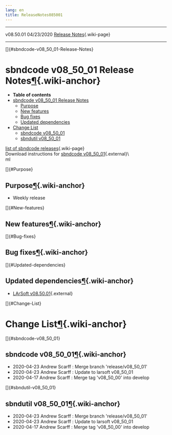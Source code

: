 ```yaml
---
lang: en
title: ReleaseNotes085001
---
```


  ----------- ------------ -- -- ------------------------------------------------------
  v08.50.01   04/23/2020         [Release Notes](ReleaseNotes085001.html){.wiki-page}
  ----------- ------------ -- -- ------------------------------------------------------

[]{#sbndcode-v08_50_01-Release-Notes}

sbndcode v08\_50\_01 Release Notes[¶](#sbndcode-v08_50_01-Release-Notes){.wiki-anchor}
======================================================================================

-   **Table of contents**
-   [sbndcode v08\_50\_01 Release
    Notes](#sbndcode-v08_50_01-Release-Notes)
    -   [Purpose](#Purpose)
    -   [New features](#New-features)
    -   [Bug fixes](#Bug-fixes)
    -   [Updated dependencies](#Updated-dependencies)
-   [Change List](#Change-List)
    -   [sbndcode v08\_50\_01](#sbndcode-v08_50_01)
    -   [sbndutil v08\_50\_01](#sbndutil-v08_50_01)

[list of sbndcode
releases](List_of_SBND_code_releases.html){.wiki-page}\
Download instructions for [sbndcode
v08\_50\_01](http://scisoft.fnal.gov/scisoft/bundles/sbnd/v08_50_01/sbndcode-v08_50_01.ht){.external}\\\
ml

[]{#Purpose}

Purpose[¶](#Purpose){.wiki-anchor}
----------------------------------

-   Weekly release

[]{#New-features}

New features[¶](#New-features){.wiki-anchor}
--------------------------------------------

[]{#Bug-fixes}

Bug fixes[¶](#Bug-fixes){.wiki-anchor}
--------------------------------------

[]{#Updated-dependencies}

Updated dependencies[¶](#Updated-dependencies){.wiki-anchor}
------------------------------------------------------------

-   [LArSoft
    v08.50.01](https://cdcvs.fnal.gov/redmine/projects/larsoft/wiki/ReleaseNotes085001){.external}

[]{#Change-List}

Change List[¶](#Change-List){.wiki-anchor}
==========================================

[]{#sbndcode-v08_50_01}

sbndcode v08\_50\_01[¶](#sbndcode-v08_50_01){.wiki-anchor}
----------------------------------------------------------

-   2020-04-23 Andrew Scarff : Merge branch \'release/v08\_50\_01\'
-   2020-04-23 Andrew Scarff : Update to larsoft v08\_50\_01
-   2020-04-17 Andrew Scarff : Merge tag \'v08\_50\_00\' into develop

[]{#sbndutil-v08_50_01}

sbndutil v08\_50\_01[¶](#sbndutil-v08_50_01){.wiki-anchor}
----------------------------------------------------------

-   2020-04-23 Andrew Scarff : Merge branch \'release/v08\_50\_01\'
-   2020-04-23 Andrew Scarff : Update to larsoft v08\_50\_01
-   2020-04-17 Andrew Scarff : Merge tag \'v08\_50\_00\' into develop
